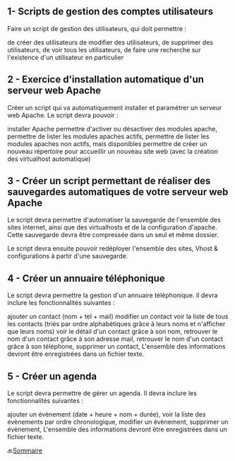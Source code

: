 
## 1- Scripts de gestion des comptes utilisateurs 
Faire un script de gestion des utilisateurs, qui doit permettre :

de créer des utilisateurs
de modifier des utilisateurs,
de supprimer des utilisateurs,
de voir tous les utilisateurs,
de faire une recherche sur l'existence d'un utilisateur en particulier


## 2 - Exercice d'installation automatique d'un serveur web Apache
Créer un script qui va automatiquement installer et paramétrer un serveur web Apache. Le script devra pouvoir :

installer Apache
permettre d'activer ou désactiver des modules apache,
permettre de lister les modules apaches actifs,
permettre de lister les modules apaches non actifs, mais disponibles
permettre de créer un nouveau répertoire pour accueillir un nouveau site web (avec la création des virtualhost automatique)


## 3 - Créer un script permettant de réaliser des sauvegardes automatiques de votre serveur web Apache 
Le script devra permettre d'automatiser la sauvegarde de l'ensemble des sites internet, ainsi que des virtualhosts et de la configuration d'apache. Cette sauvegarde devra être compressée dans un seul et même dossier.

Le script devra ensuite pouvoir redéployer l'ensemble des sites, Vhost & configurations à partir d'une sauvegarde.


## 4 - Créer un annuaire téléphonique 
Le script devra permettre la gestion d'un annuaire téléphonique. Il devra inclure les fonctionnalités suivantes :

ajouter un contact (nom + tel + mail)
modifier un contact
voir la liste de tous les contacts (triés par ordre alphabétiques grâce à leurs noms et n'afficher que leurs noms)
voir le détail d'un contact grâce à son nom,
retrouver le nom d'un contact grâce à son adresse mail,
retrouver le nom d'un contact grâce à son téléphone,
supprimer un contact,
L'ensemble des informations devront être enregistrées dans un fichier texte.

## 5 - Créer un agenda 
Le script devra permettre de gérer un agenda. Il devra inclure les fonctionnalités suivantes :

ajouter un évènement (date + heure + nom + durée),
voir la liste des évènements par ordre chronologique,
modifier un évènement,
supprimer un évènement,
L'ensemble des informations devront être enregistrées dans un fichier texte.

:back:[Sommaire](https://github.com/nathymellal/SHELL/blob/main/README.md)
